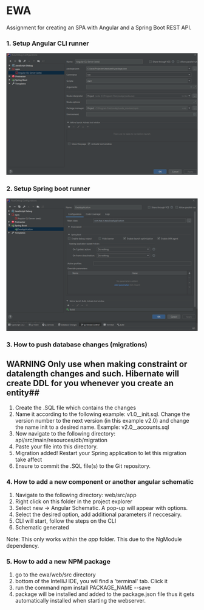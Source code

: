 # EWA

Assignment for creating an SPA with Angular and a Spring Boot REST API.

### 1. Setup Angular CLI runner
![Alt text](images/Angular-CLI-config.png?raw=true "Title")

### 2. Setup Spring boot runner
![Alt text](images/SpringBoot-config.png?raw=true "Title")

### 3. How to push database changes (migrations)
## WARNING Only use when making constraint or datalength changes and such. Hibernate will create DDL for you whenever you create an entity##
1. Create the .SQL file which contains the changes
2. Name it according to the following example: v1.0__init.sql. 
Change the version number to the next version (in this example v2.0)
and change the name init to a desired name. Example: v2.0__accounts.sql
3. Now navigate to the following directory: api/src/main/resources/db/migration
4. Paste your file into this directory.
5. Migration added! Restart your Spring application to let this migration take affect
6. Ensure to commit the .SQL file(s) to the Git repository.

### 4. How to add a new component or another angular schematic
1. Navigate to the following directory: web/src/app
2. Right click on this folder in the project explorer
3. Select new -> Angular Schematic. A pop-up will appear with options.
4. Select the desired option, add additional parameters if neccesairy.
5. CLI will start, follow the steps on the CLI
6. Schematic generated

Note: This only works within the *app* folder. This due to the NgModule dependency.

### 5. How to add a new NPM package

1. go to the ewa/web/src directory
2. bottom of the IntelliJ IDE, you wil find a 'terminal' tab. Click it
3. run the command npm install PACKAGE_NAME --save
4. package will be installed and added to the package.json file thus it gets automatically installed
when starting the webserver.
